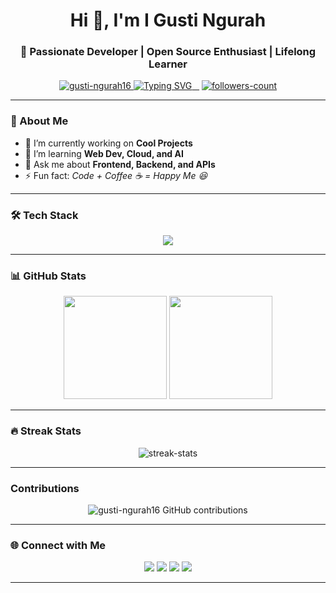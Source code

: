 <!-- Profil GitHub README -->

<h1 align="center">Hi 👋, I'm I Gusti Ngurah</h1>
<h3 align="center">🚀 Passionate Developer | Open Source Enthusiast | Lifelong Learner</h3>

<p align="center">
  <a href="https://github.com/gusti-ngurah16">
    <img src="https://komarev.com/ghpvc/?username=gusti-ngurah16&label=Profile%20views&color=0e75b6&style=flat" alt="gusti-ngurah16" />
  </a>
  <a href="https://github.com/DenverCoder1/readme-typing-svg">
    <img src="https://readme-typing-svg.herokuapp.com?font=Fira+Code&pause=1000&color=00C9A7&center=true&vCenter=true&width=500&lines=Welcome+to+my+GitHub!;I+love+Coding+and+Anime!;Always+Learning+New+Things" alt="Typing SVG" />
  </a>
  <a href="https://github.com/gusti-ngurah16?tab=followers">
    <img src="https://img.shields.io/github/followers/gusti-ngurah16?label=Followers&style=social" alt="followers-count">
  </a>
</p>

---

### 🌟 About Me
- 🔭 I’m currently working on **Cool Projects**
- 🌱 I’m learning **Web Dev, Cloud, and AI**
- 💬 Ask me about **Frontend, Backend, and APIs**
- ⚡ Fun fact: *Code + Coffee ☕ = Happy Me 😆*

---

### 🛠️ Tech Stack
<p align="center">
  <img src="https://skillicons.dev/icons?i=js,html,css,cpp" />
</p>

---

### 📊 GitHub Stats
<p align="center">
  <img src="https://github-readme-stats.vercel.app/api?username=gusti-ngurah16&show_icons=true&theme=tokyonight" height="165">
  <img src="https://github-readme-stats.vercel.app/api/top-langs/?username=gusti-ngurah16&layout=compact&theme=tokyonight" height="165">
</p>

---

### 🔥 Streak Stats
<p align="center">
  <img src="https://github-readme-streak-stats.herokuapp.com/?user=gusti-ngurah16&theme=tokyonight" alt="streak-stats" />
</p>

---

### Contributions
<P align="center">
  <img src="https://github.pumbas.net/api/contributions/gusti-ngurah16?bgColour=161B22&borderRadius=20" alt="gusti-ngurah16 GitHub contributions" />
</P>

---

### 🌐 Connect with Me
<p align="center">
  <a href="https://linkedin.com/in/gusti-ngurah16" target="_blank"><img src="https://skillicons.dev/icons?i=linkedin" /></a>
  <a href="https://twitter.com/gusti_ngurah16" target="_blank"><img src="https://skillicons.dev/icons?i=twitter" /></a>
  <a href="mailto:gusti.ngurah16@gmail.com" target="_blank"><img src="https://skillicons.dev/icons?i=gmail" /></a>
  <a href="https://gusti-ngurah16.github.io" target="_blank"><img src="https://skillicons.dev/icons?i=devto" /></a>
</p>

---

